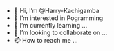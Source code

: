 - 👋 Hi, I’m @Harry-Kachigamba
- 👀 I’m interested in Pogramming
- 🌱 I’m currently learning ...
- 💞️ I’m looking to collaborate on ...
- 📫 How to reach me ...

<!---
Harry-Kachigamba/Harry-Kachigamba is a ✨ special ✨ repository because its `README.md` (this file) appears on your GitHub profile.
You can click the Preview link to take a look at your changes.
--->
